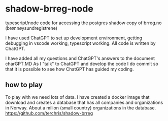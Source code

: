 # shadow-brreg-node
typescript/node code for accessing the postgres shadow copy of brreg.no (brønnøysundregistrene) 



I have used ChatGPT to set up development environment, getting debugging in vscode working, typescript working. All code is written by ChatGPT.

I have added all my questions and ChatGPT's answers to the document charGPT.MD
As I "talk" to ChatGPT and develop the code I do commit so that it is possible to see how ChatGPT has guided my coding. 

## how to play
To play with we need lots of data. I have created a docker image that download and creates a database that has all companies and organizations in Norway. About a milion (small country) organizations in the database.
https://github.com/terchris/shadow-brreg
